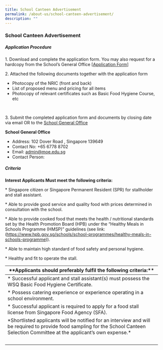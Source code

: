 ```yaml
---
title: School Canteen Advertisement
permalink: /about-us/school-canteen-advertisement/
description: ""
---
```

### School Canteen Advertisement

##### Application Procedure

1\. Download and complete the application form. You may also request for a hardcopy from the School’s General Office \[[Application Form](https://staging.d2rf20mnuqi9qi.amplifyapp.com/files/appexistingsch.pdf)\]

2\. Attached the following documents together with the application form
* Photocopy of the NRIC (front and back)&nbsp;&nbsp;&nbsp;
*  List of proposed menu and pricing for all items&nbsp;&nbsp;&nbsp;&nbsp;
*  Photocopy of relevant certificates such as Basic Food Hygiene Course, etc&nbsp;
<br>

3\. Submit the completed application form and documents by closing date via email OR to the&nbsp;[School General Office](https://www.fairfieldmethodistsec.moe.edu.sg/contact-us/)

**School General Office**
* Address: 102 Dover Road , Singapore 139649
* Contact No: +65 6778 8702
* Email: admin@moe.edu.sg
* Contact Person:

##### Criteria

**Interest Applicants Must meet the following criteria:**

\* Singapore citizen or Singapore Permanent Resident (SPR) for stallholder and stall assistant.

\* Able to provide good service and quality food with prices determined in consultation with the school.

\* Able to provide cooked food that meets the health / nutritional standards set by the Health Promotion Board (HPB) under the “Healthy Meals in Schools Programme (HMSP)” guidelines (see link: (https://www.hpb.gov.sg/schools/school-programmes/healthy-meals-in-schools-programme)).

\* Able to maintain high standard of food safety and personal hygiene.

\* Healthy and fit to operate the stall.


| \*\*Applicants should preferably fulfil the following criteria:\*\* |
| --- |
| \* Successful applicant and stall assistant(s) must possess the WSQ Basic Food Hygiene Certificate. |
| \* Possess catering experience or experience operating in a school environment. |
| \* Successful applicant is required to apply for a food stall license from Singapore Food Agency (SFA).&nbsp; |
| \*Shortlisted applicants will be notified for an interview and will be required to provide food sampling for the School Canteen Selection Committee at the applicant’s own expense.\* |
| &nbsp; |